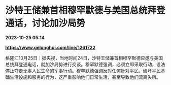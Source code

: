 # 沙特王储兼首相穆罕默德与美国总统拜登通话，讨论加沙局势

**2023-10-25 05:14**

**https://www.gelonghui.com/live/1261722**

格隆汇10月25日｜据央视，当地时间24日，沙特王储兼首相穆罕默德应邀与美国总统拜登通电话，就加沙局势进行交谈。穆罕默德强调，必须立即采取行动，设法停止夺走无辜人民生命的军事行动。穆罕默德强调反对任何针对平民、破坏平民基础生活设施和服务的行为，这严重影响他们日常生活，甚至导致他们流离失所。